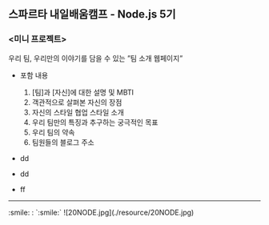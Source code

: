 ## 스파르타 내일배움캠프 - Node.js 5기

### <미니 프로젝트>
우리 팀, 우리만의 이야기를 담을 수 있는 ”팀 소개 웹페이지”

- 포함 내용
  1. [팀]과 [자신]에 대한 설명 및 MBTI
  2. 객관적으로 살펴본 자신의 장점
  3. 자신의 스타일 협업 스타일 소개
  4. 우리 팀만의 특징과 추구하는 궁극적인 목표
  5. 우리 팀의 약속
  6. 팀원들의 블로그 주소

- dd
- dd
- ff

<hr>
:smile: : `:smile:`  
![20NODE.jpg](./resource/20NODE.jpg)
